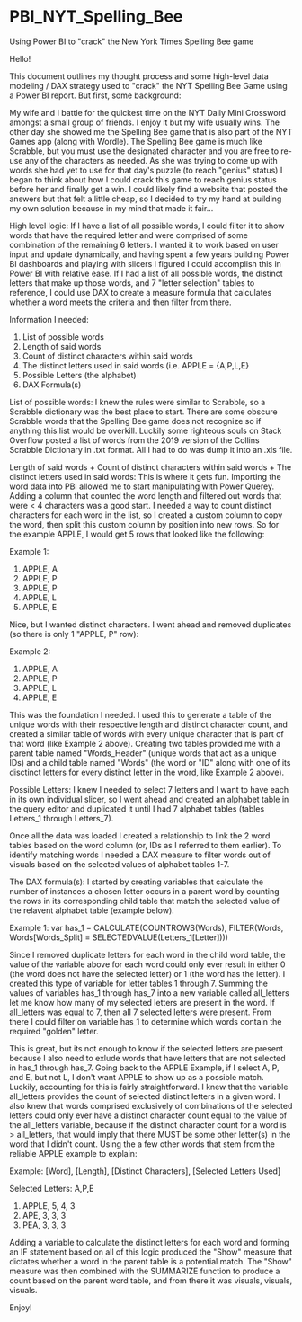 # PBI_NYT_Spelling_Bee
Using Power BI to "crack" the New York Times Spelling Bee game

Hello! 

This document outlines my thought process and some high-level data modeling / DAX strategy used to "crack" the NYT Spelling Bee Game using a Power BI report. But first, some background: 

My wife and I battle for the quickest time on the NYT Daily Mini Crossword amongst a small group of friends. I enjoy it but my wife usually wins. The other day she showed me the Spelling Bee game that is also part of the NYT Games app (along with Wordle). The Spelling Bee game is much like Scrabble, but you must use the designated character and you are free to re-use any of the characters as needed. As she was trying to come up with words she had yet to use for that day's puzzle (to reach "genius" status) I began to think about how I could crack this game to reach genius status before her and finally get a win. I could likely find a website that posted the answers but that felt a little cheap, so I decided to try my hand at building my own solution because in my mind that made it fair...


High level logic: 
If I have a list of all possible words, I could filter it to show words that have the required letter and were comprised of some combination of the remaining 6 letters. I wanted it to work based on user input and update dynamically, and having spent a few years building Power BI dashboards and playing with slicers I figured I could accomplish this in Power BI with relative ease. If I had a list of all possible words, the distinct letters that make up those words, and 7 "letter selection" tables to reference, I could use DAX to create a measure formula that calculates whether a word meets the criteria and then filter from there. 

Information I needed: 
1. List of possible words
2. Length of said words
3. Count of distinct characters within said words
4. The distinct letters used in said words (i.e. APPLE = {A,P,L,E}
5. Possible Letters (the alphabet)
6. DAX Formula(s)


List of possible words: I knew the rules were similar to Scrabble, so a Scrabble dictionary was the best place to start. There are some obscure Scrabble words that the Spelling Bee game does not recognize so if anything this list would be overkill. Luckily some righteous souls on Stack Overflow posted a list of words from the 2019 version of the Collins Scrabble Dictionary in .txt format. All I had to do was dump it into an .xls file. 


Length of said words + Count of distinct characters within said words + The distinct letters used in said words: This is where it gets fun. Importing the word data into PBI allowed me to start manipulating with Power Querey. Adding a column that counted the word length and filtered out words that were < 4 characters was a good start. I needed a way to count distinct characters for each word in the list, so I created a custom column to copy the word, then split this custom column by position into new rows. So for the example APPLE, I would get 5 rows that looked like the following: 

Example 1:
  1. APPLE, A
  2. APPLE, P
  3. APPLE, P
  4. APPLE, L
  5. APPLE, E

Nice, but I wanted distinct characters. I went ahead and removed duplicates (so there is only 1 "APPLE, P" row): 

Example 2:
  1. APPLE, A
  2. APPLE, P
  3. APPLE, L
  4. APPLE, E

This was the foundation I needed. I used this to generate a table of the unique words with their respective length and distinct character count, and created a similar table of words with every unique character that is part of that word (like Example 2 above). Creating two tables provided me with a parent table named "Words_Header" (unique words that act as a unique IDs) and a child table named "Words" (the word or "ID" along with one of its disctinct letters for every distinct letter in the word, like Example 2 above).


Possible Letters: I knew I needed to select 7 letters and I want to have each in its own individual slicer, so I went ahead and created an alphabet table in the query editor and duplicated it until I had 7 alphabet tables (tables Letters_1 through Letters_7).  

Once all the data was loaded I created a relationship to link the 2 word tables based on the word column (or, IDs as I referred to them earlier). To identify matching words I needed a DAX measure to filter words out of visuals based on the selected values of alphabet tables 1-7. 


The DAX formula(s): I started by creating variables that calculate the number of instances a chosen letter occurs in a parent word by counting the rows in its corresponding child table that match the selected value of the relavent alphabet table (example below). 

Example 1: 
var has_1 = CALCULATE(COUNTROWS(Words), FILTER(Words, Words[Words_Split] = SELECTEDVALUE(Letters_1[Letter])))

Since I removed duplicate letters for each word in the child word table, the value of the variable above for each word could only ever result in either 0 (the word does not have the selected letter) or 1 (the word has the letter). I created this type of variable for letter tables 1 through 7. Summing the values of variables has_1 through has_7 into a new variable called all_letters let me know how many of my selected letters are present in the word. If all_letters was equal to 7, then all 7 selected letters were present. From there I could filter on variable has_1 to determine which words contain the required "golden" letter. 

This is great, but its not enough to know if the selected letters are present because I also need to exlude words that have letters that are not selected in has_1 through has_7. Going back to the APPLE Example, if I select A, P, and E, but not L, I don't want APPLE to show up as a possible match. Luckily, accounting for this is fairly straightforward. I knew that the variable all_letters provides the count of selected distinct letters in a given word. I also knew that words comprised exclusively of combinations of the selected letters could only ever have a distinct character count equal to the value of the all_letters variable, because if the distinct character count for a word is > all_letters, that would imply that there MUST be some other letter(s) in the word that I didn't count. Using the a few other words that stem from the reliable APPLE example to explain:

Example: [Word], [Length], [Distinct Characters], [Selected Letters Used]

Selected Letters: A,P,E

  1. APPLE, 5, 4, 3
  2. APE, 3, 3, 3
  3. PEA, 3, 3, 3


Adding a variable to calculate the distinct letters for each word and forming an IF statement based on all of this logic produced the "Show" measure that dictates whether a word in the parent table is a potential match. The "Show" measure was then combined with the SUMMARIZE function to produce a count based on the parent word table, and from there it was visuals, visuals, visuals.  

Enjoy! 
